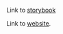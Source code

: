 Link to [storybook](https://yousif-khalil-abdulkarim.github.io/hacker-news-clone/?path=/story/example--primary)

Link to [website](https://hacker-news-clone-a.vercel.app/).